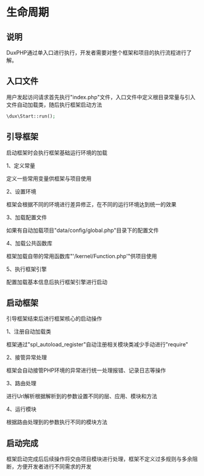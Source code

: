 # 生命周期

## 说明

DuxPHP通过单入口进行执行，开发者需要对整个框架和项目的执行流程进行了解。

## 入口文件

用户发起访问请求首先执行"index.php"文件，入口文件中定义根目录常量与引入文件自动加载类，随后执行框架启动方法

```php
\dux\Start::run();
```

## 引导框架

启动框架时会执行框架基础运行环境的加载

1、定义常量

定义一些常用变量供框架与项目使用

2、设置环境

框架会根据不同的环境进行差异修正，在不同的运行环境达到统一的效果

3、加载配置文件

如果有自动加载项目"data/config/global.php"目录下的配置文件

4、加载公共函数库

框架加载自带的常用函数库"'/kernel/Function.php'"供项目使用

5、执行框架引擎

配置加载基本信息后执行框架引擎进行启动

## 启动框架

引导框架结束后进行框架核心的启动操作

1、注册自动加载类

框架通过"spl_autoload_register"自动注册相关模块类减少手动进行"require"

2、接管异常处理

框架会自动接管PHP环境的异常进行统一处理报错、记录日志等操作

3、路由处理

进行Url解析根据解析到的参数设置不同的层、应用、模块和方法

4、运行模块

根据路由处理到的参数执行不同的模块方法

## 启动完成

框架启动完成后后续操作将交由项目模块进行处理，框架不定义过多规则与多余阻断，方便开发者进行不同需求的开发



